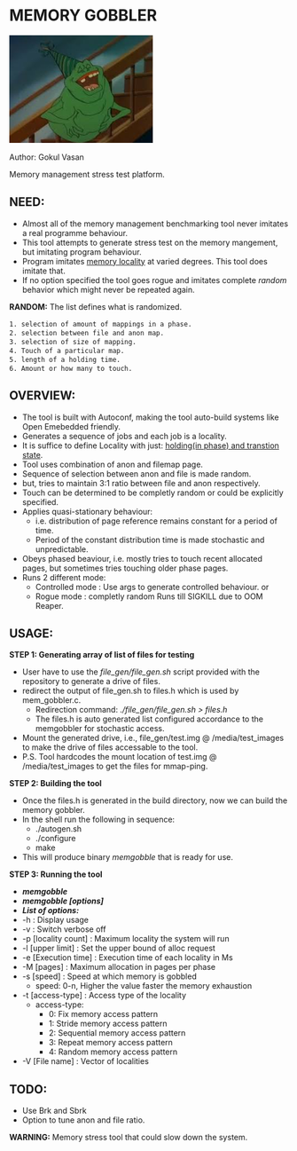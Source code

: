  MEMORY GOBBLER
===============

![picture alt](https://github.com/gokulvasan/MemoryManagementPhaseBasedStressTest/blob/master/MemoryGobbler.jpg "Memory gobbler")

Author: Gokul Vasan

Memory management stress test platform.

NEED:
-----
* Almost all of the memory management benchmarking tool never imitates a real programme behaviour.
* This tool attempts to generate stress test on the memory mangement, but imitating program behaviour.
* Program imitates [memory locality](https://en.wikipedia.org/wiki/Locality_of_reference "locality of reference wiki page") at varied degrees. This tool does imitate that.
* If no option specified the tool goes rogue and imitates complete *random* behavior which might never be repeated again.

**RANDOM:** The list defines what is randomized.

	1. selection of amount of mappings in a phase. 
	2. selection between file and anon map.
	3. selection of size of mapping.
	4. Touch of a particular map.
	5. length of a holding time.
	6. Amount or how many to touch. 

OVERVIEW:
---------
* The tool is built with Autoconf, making the tool auto-build systems like Open Emebedded friendly.
* Generates a sequence of jobs and each job is a locality.
* It is suffice to define Locality with just: [holding(in phase) and transtion state](http://ieeexplore.ieee.org/document/1702696/).
* Tool uses combination of anon and filemap page.
* Sequence of selection between anon and file is made random.
* but, tries to maintain 3:1 ratio between file and anon respectively.
* Touch can be determined to be completly random or could be explicitly specified.
* Applies quasi-stationary behaviour:
	* i.e. distribution of page reference remains constant for a period of time.
	* Period of the constant distribution time is made stochastic and unpredictable.
* Obeys phased beaviour, i.e. mostly tries to touch recent allocated pages, but sometimes
  tries touching older phase pages.
* Runs 2 different mode:
	* Controlled mode : Use args to generate controlled behaviour. or
	* Rogue mode : completly random Runs till SIGKILL due to OOM Reaper.

USAGE:
------
**STEP 1: Generating array of list of files for testing**

* User have to use the *file_gen/file_gen.sh* script provided with the repository to generate a drive of files.
* redirect the output of file_gen.sh to files.h which is used by mem_gobbler.c. 
	* Redirection command: *./file_gen/file_gen.sh > files.h*
	* The files.h is auto generated list configured accordance to the memgobbler for stochastic access.
* Mount the generated drive, i.e., file_gen/test.img @ /media/test_images to make the drive of files accessable to the tool.
* P.S. Tool hardcodes the mount location of test.img @ /media/test_images to get the files for mmap-ping.

**STEP 2: Building the tool**
* Once the files.h is generated in the build directory, now we can build the memory gobbler. 
* In the shell run the following in sequence:
	*  ./autogen.sh
	* ./configure
 	*  make
* This will produce binary *memgobble* that is ready for use.

**STEP 3: Running the tool**
* ***memgobble***
* ***memgobble [options]***
* ***List of options:***
* -h                   : Display usage
* -v                   : Switch verbose off
* -p [locality count]  : Maximum locality the system will run
* -l [upper limit]     : Set the upper bound of alloc request
* -e [Execution time]  : Execution time of each locality in Ms
* -M [pages]           : Maximum allocation in pages per phase
* -s [speed]           : Speed at which memory is gobbled
	* speed: 0-n, Higher the value faster the memory exhaustion
* -t [access-type]     : Access type of the locality
	* access-type:
		* 0: Fix memory access pattern
		* 1: Stride memory access pattern
		* 2: Sequential memory access pattern
		* 3: Repeat memory access pattern
		* 4: Random memory access pattern
* -V [File name]       : Vector of localities

TODO:
-----
* Use Brk and Sbrk 
* Option to tune anon and file ratio.

**WARNING:** Memory stress tool that could slow down the system.
